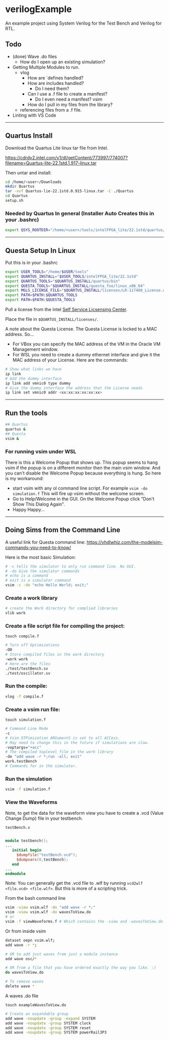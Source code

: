 # verilogExample
An example project using System Verilog for the Test Bench and Verilog for RTL.

## Todo
- (done) Wave .do files
    - How do I open up an existing simulation?
- Getting Multiple Modules to run.
    - vlog
        - How are `defines handled?
        - How are includes handled?
            - Do I need them?
        - Can I use a .f file to create a manifest?
            - Do I even need a manifest?
    vsim
        - How do I pull in my files from the library?
    - referencing files from a .f file.
- Linting with VS Code

---
## Quartus Install
Download the Quartus Lite linux tar file from Intel.

https://cdrdv2.intel.com/v1/dl/getContent/773997/774007?filename=Quartus-lite-22.1std.1.917-linux.tar

Then untar and install:
```bash
cd /home/<user>/Downloads
mkdir Quartus
tar -xvf Quartus-lie-22.1std.0.915-linux.tar -C ./Quartus
cd Quartus
setup.sh
```
### Needed by Quartus In general (Installer Auto Creates this in your .bashrc)
```bash
export QSYS_ROOTDIR="/home/<user>/tools/intelFPGA_lite/22.1std/quartus/sopc_builder/bin"
```
---
## Questa Setup In Linux
Put this is in your .bashrc
```bash
export USER_TOOLS="/home/$USER/tools"
export QUARTUS_INSTALL="$USER_TOOLS/intelFPGA_lite/22.1std"
export QUARTUS_TOOLS="$QUARTUS_INSTALL/quartus/bin"
export QUESTA_TOOLS="$QUARTUS_INSTALL/questa_fse/linux_x86_64"
export MGLS_LICENSE_FILE="$QUARTUS_INSTALL/licenses/LR-117460_License.dat"
export PATH=$PATH:$QUARTUS_TOOLS
export PATH=$PATH:$QUESTA_TOOLS
```
Pull a license from the Intel [Self Service Licsensing Center](https://licensing.intel.com/psg/s/?language=en_US).

Place the file in `$QUARTUS_INSTALL/licenses/`.

A note about the Questa License. The Questa License is locked to a MAC address. So...
- For VBox you can specify the MAC address of the VM in the Oracle VM Management window.
- For WSL you need to create a dummy ethernet interface and give it the MAC address of your License. Here are the commands:
```bash
# Show what links we have
ip link
# Add the dummy interface
ip link add vmnic0 type dummy
# Give the dummy interface the address that the License needs
ip link set vmnic0 addr <xx:xx:xx:xx:xx:xx>
```

---
## Run the tools
```bash
## Quartus
quartus &
## Questa
vsim &
```

### For running vsim under WSL
There is this a Welcome Popup that shows up. This popup seems to hang vsim if the popup is on a different monitor then the main vsim window. And you can't disable the Welcome Popup because everything is hung. So here is my workaround:
- start vsim with any ol command line script. For example 
`vsim -do simulation.f` This will fire up vsim without the welcome screen.
- Go to Help/Welcome in the GUI. On the Welcome Popup click "Don't Show This Dialog Again".
- Happy Happy...
---
## Doing Sims from the Command Line
A useful link for Questa command line: https://vhdlwhiz.com/the-modelsim-commands-you-need-to-know/

Here is the most basic Simulation:
```bash
# -c tells the simulator to only run command line. No GUI.
# -do Give the simulator commands
# echo is a command
# exit is a simulator command
vsim -c -do "echo Hello World; exit;"
```
### Create a work library
```bash
# create the Work directory for complied libraries
vlib work
```
### Create a file script file for compiling the project:

`touch compile.f`
```bash
# Turn off Optimizations
-O0
# Store compiled files in the work directory
-work work
# Here are the files
./test/testBench.sv
./test/oscillator.sv
```
### Run the compile:
```bash
vlog -f compile.f
```
### Create a vsim run file:

`touch simulation.f`
```bash
# Command Line Mode
-c 
# Vsim OTPimization ARGumentS is set to all ACCess.
# May need to change this in the future if simulations are slow.
-voptargs="+acc"
# The compiled toplevel file in the work library
-do "add wave -r *;run -all; exit"
work.testBench
# Commands for in the simulator.
```
### Run the simulation
```bash
vsim -f simulation.f
```

### View the Waveforms
Note, to get the data for the waveform view you have to create a .vcd (Value Change Dump) file in your testbench.

`testBench.v`
```verilog

module testbench();
...
   initial begin
     $dumpfile("testBench.vcd");
     $dumpvars(0,testBench);
   end
...
endmodule
```
Note: You can generally get the .vcd file to .wlf by running `vcd2wlf <file.vcd> <file.wlf>`. But this is more of a scripting trick.


From the bash command line
```bash
vsim -view vsim.wlf -do "add wave -r *;"
vsim -view vsim.wlf -do wavesToView.do
# or
vsim -f viewWaveforms.f # Which contains the -view and -wavesToView.do
```
Or from inside vsim
```bash
dataset oepn vsim.wlf;
add wave -r *;

# OR to add just waves from just a module instance
add wave osc/*

# OR from a file that you have ordered exactly the way you like. :)
do wavesToView.do

# To remove waves
delete wave *
```
A waves .do file

`touch exampleWavesToView.do`
```bash
# Create an expandable group
add wave -noupdate -group -expand SYSTEM
add wave -noupdate -group SYSTEM clock
add wave -noupdate -group SYSTEM reset
add wave -noupdate -group SYSTEM powerRail3P3
```



